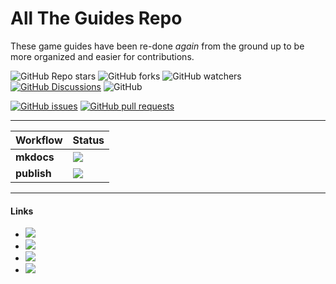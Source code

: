 # All The Guides Repo

These game guides have been re-done _again_ from the ground up to be more organized and easier for contributions.

![GitHub Repo stars](https://img.shields.io/github/stars/AllTheMods/alltheguides?style=flat-square) ![GitHub forks](https://img.shields.io/github/forks/AllTheMods/alltheguides?style=flat-square) ![GitHub watchers](https://img.shields.io/github/watchers/AllTheMods/alltheguides?style=flat-square) [![GitHub Discussions](https://img.shields.io/github/discussions/AllTheMods/alltheguides?style=flat-square)](https://github.com/AllTheMods/alltheguides/discussions) ![GitHub](https://img.shields.io/github/license/AllTheMods/alltheguides?style=flat-square)

[![GitHub issues](https://img.shields.io/github/issues/AllTheMods/alltheguides?style=flat-square)](https://github.com/AllTheMods/alltheguides/issues) [![GitHub pull requests](https://img.shields.io/github/issues-pr/AllTheMods/alltheguides?style=flat-square)](https://github.com/AllTheMods/alltheguides/pulls)

---

| Workflow | Status |
| --- | --- |
| **mkdocs** | [![](https://img.shields.io/github/actions/workflow/status/AllTheMods/alltheguides/mkdocs.yml?style=flat-square&label=mkdocs)](https://github.com/AllTheMods/alltheguides/actions/workflows/mkdocs.yml)
| **publish** | [![](https://img.shields.io/github/actions/workflow/status/AllTheMods/alltheguides/publish.yml?style=flat-square&label=publish)](https://github.com/AllTheMods/alltheguides/actions/workflows/publish.yml)


---

#### Links

- [![](https://img.shields.io/badge/All%20The%20Guides-Website-orange?style=flat-square)
](https://allthemods.github.io/alltheguides)
- [![](https://img.shields.io/badge/All%20The%20Guides-Contribute-purple?style=flat-square)
](https://allthemods.github.io/alltheguides/guides/contributing/)
- [![](https://img.shields.io/badge/All%20The%20Mods-Github-white?style=flat-square)
](https://github.com/AllTheMods)
- [![](https://img.shields.io/discord/254530689225981953?label=Discord&color=5865F2&style=flat-square)](https://discord.com/invite/allthemods)
